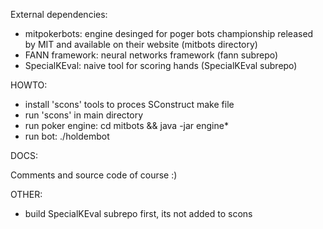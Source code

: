 External dependencies:

- mitpokerbots: engine desinged for poger bots championship released by MIT and available on their website (mitbots directory)
- FANN framework: neural networks framework (fann subrepo)
- SpecialKEval: naive tool for scoring hands (SpecialKEval subrepo)

HOWTO:

- install 'scons' tools to proces SConstruct make file
- run 'scons' in main directory
- run poker engine: cd mitbots && java -jar engine*
- run bot: ./holdembot

DOCS:

Comments and source code of course :)

OTHER:

- build SpecialKEval subrepo first, its not added to scons
